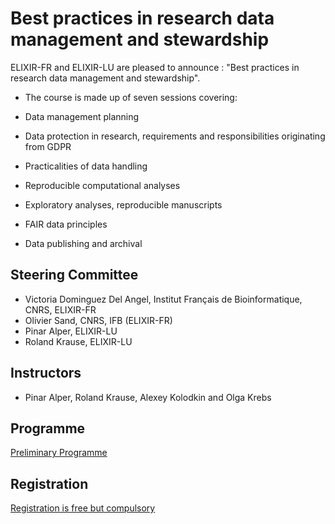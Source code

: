 # Best practices in research data management and stewardship

ELIXIR-FR and ELIXIR-LU are pleased to announce : "Best practices in research data management and stewardship".
* The course is made up of seven sessions covering:

* Data management planning
* Data protection in research, requirements and responsibilities originating from GDPR
* Practicalities of data handling
* Reproducible computational analyses
* Exploratory analyses, reproducible manuscripts
* FAIR data principles
* Data publishing and archival

## Steering Committee

* Victoria Dominguez Del Angel, Institut Français de Bioinformatique, CNRS, ELIXIR-FR
* Olivier Sand, CNRS, IFB (ELIXIR-FR)
* Pinar Alper, ELIXIR-LU
* Roland Krause, ELIXIR-LU

## Instructors

* Pinar Alper, Roland Krause, Alexey Kolodkin and Olga Krebs

## Programme
[Preliminary Programme](Programme.md)

## Registration
[Registration is free but compulsory](Registration.md)
